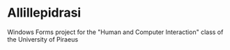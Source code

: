 # Allillepidrasi
Windows Forms project for the "Human and Computer Interaction" class of the University of Piraeus
